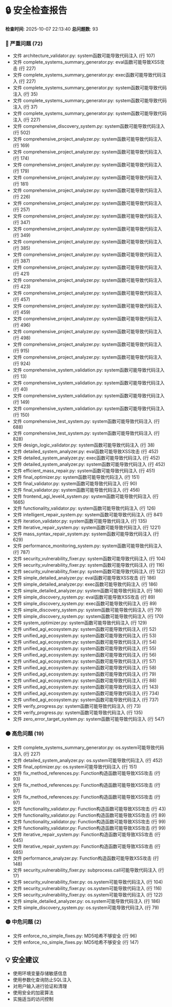 # 🔒 安全检查报告

**检查时间**: 2025-10-07 22:13:40
**总问题数**: 93

### 🔴 严重问题 (72)
- 文件 architecture_validator.py: system函数可能导致代码注入 (行 107)
- 文件 complete_systems_summary_generator.py: eval函数可能导致XSS攻击 (行 227)
- 文件 complete_systems_summary_generator.py: exec函数可能导致代码注入 (行 227)
- 文件 complete_systems_summary_generator.py: system函数可能导致代码注入 (行 35)
- 文件 complete_systems_summary_generator.py: system函数可能导致代码注入 (行 37)
- 文件 complete_systems_summary_generator.py: system函数可能导致代码注入 (行 227)
- 文件 comprehensive_discovery_system.py: system函数可能导致代码注入 (行 502)
- 文件 comprehensive_project_analyzer.py: system函数可能导致代码注入 (行 169)
- 文件 comprehensive_project_analyzer.py: system函数可能导致代码注入 (行 174)
- 文件 comprehensive_project_analyzer.py: system函数可能导致代码注入 (行 179)
- 文件 comprehensive_project_analyzer.py: system函数可能导致代码注入 (行 181)
- 文件 comprehensive_project_analyzer.py: system函数可能导致代码注入 (行 226)
- 文件 comprehensive_project_analyzer.py: system函数可能导致代码注入 (行 257)
- 文件 comprehensive_project_analyzer.py: system函数可能导致代码注入 (行 347)
- 文件 comprehensive_project_analyzer.py: system函数可能导致代码注入 (行 349)
- 文件 comprehensive_project_analyzer.py: system函数可能导致代码注入 (行 385)
- 文件 comprehensive_project_analyzer.py: system函数可能导致代码注入 (行 387)
- 文件 comprehensive_project_analyzer.py: system函数可能导致代码注入 (行 421)
- 文件 comprehensive_project_analyzer.py: system函数可能导致代码注入 (行 423)
- 文件 comprehensive_project_analyzer.py: system函数可能导致代码注入 (行 457)
- 文件 comprehensive_project_analyzer.py: system函数可能导致代码注入 (行 459)
- 文件 comprehensive_project_analyzer.py: system函数可能导致代码注入 (行 496)
- 文件 comprehensive_project_analyzer.py: system函数可能导致代码注入 (行 498)
- 文件 comprehensive_project_analyzer.py: system函数可能导致代码注入 (行 915)
- 文件 comprehensive_project_analyzer.py: system函数可能导致代码注入 (行 924)
- 文件 comprehensive_system_validation.py: system函数可能导致代码注入 (行 13)
- 文件 comprehensive_system_validation.py: system函数可能导致代码注入 (行 40)
- 文件 comprehensive_system_validation.py: system函数可能导致代码注入 (行 149)
- 文件 comprehensive_system_validation.py: system函数可能导致代码注入 (行 150)
- 文件 comprehensive_test_system.py: system函数可能导致代码注入 (行 688)
- 文件 comprehensive_test_system.py: system函数可能导致代码注入 (行 828)
- 文件 design_logic_validator.py: system函数可能导致代码注入 (行 38)
- 文件 detailed_system_analyzer.py: eval函数可能导致XSS攻击 (行 452)
- 文件 detailed_system_analyzer.py: exec函数可能导致代码注入 (行 452)
- 文件 detailed_system_analyzer.py: system函数可能导致代码注入 (行 452)
- 文件 efficient_mass_repair.py: system函数可能导致代码注入 (行 451)
- 文件 final_optimizer.py: system函数可能导致代码注入 (行 151)
- 文件 final_validator.py: system函数可能导致代码注入 (行 90)
- 文件 final_validator.py: system函数可能导致代码注入 (行 456)
- 文件 frontend_agi_level4_system.py: system函数可能导致代码注入 (行 1665)
- 文件 functionality_validator.py: system函数可能导致代码注入 (行 126)
- 文件 intelligent_repair_system.py: system函数可能导致代码注入 (行 841)
- 文件 iteration_validator.py: system函数可能导致代码注入 (行 135)
- 文件 iterative_repair_system.py: system函数可能导致代码注入 (行 1221)
- 文件 mass_syntax_repair_system.py: system函数可能导致代码注入 (行 629)
- 文件 performance_monitoring_system.py: system函数可能导致代码注入 (行 787)
- 文件 security_vulnerability_fixer.py: system函数可能导致代码注入 (行 104)
- 文件 security_vulnerability_fixer.py: system函数可能导致代码注入 (行 116)
- 文件 security_vulnerability_fixer.py: system函数可能导致代码注入 (行 122)
- 文件 simple_detailed_analyzer.py: eval函数可能导致XSS攻击 (行 186)
- 文件 simple_detailed_analyzer.py: exec函数可能导致代码注入 (行 186)
- 文件 simple_detailed_analyzer.py: system函数可能导致代码注入 (行 186)
- 文件 simple_discovery_system.py: eval函数可能导致XSS攻击 (行 89)
- 文件 simple_discovery_system.py: exec函数可能导致代码注入 (行 89)
- 文件 simple_discovery_system.py: system函数可能导致代码注入 (行 79)
- 文件 simple_discovery_system.py: system函数可能导致代码注入 (行 170)
- 文件 system_optimizer.py: system函数可能导致代码注入 (行 129)
- 文件 unified_agi_ecosystem.py: system函数可能导致代码注入 (行 52)
- 文件 unified_agi_ecosystem.py: system函数可能导致代码注入 (行 53)
- 文件 unified_agi_ecosystem.py: system函数可能导致代码注入 (行 54)
- 文件 unified_agi_ecosystem.py: system函数可能导致代码注入 (行 55)
- 文件 unified_agi_ecosystem.py: system函数可能导致代码注入 (行 56)
- 文件 unified_agi_ecosystem.py: system函数可能导致代码注入 (行 57)
- 文件 unified_agi_ecosystem.py: system函数可能导致代码注入 (行 58)
- 文件 unified_agi_ecosystem.py: system函数可能导致代码注入 (行 79)
- 文件 unified_agi_ecosystem.py: system函数可能导致代码注入 (行 88)
- 文件 unified_agi_ecosystem.py: system函数可能导致代码注入 (行 143)
- 文件 unified_agi_ecosystem.py: system函数可能导致代码注入 (行 734)
- 文件 unified_agi_ecosystem.py: system函数可能导致代码注入 (行 737)
- 文件 verify_progress.py: system函数可能导致代码注入 (行 73)
- 文件 verify_progress.py: system函数可能导致代码注入 (行 135)
- 文件 zero_error_target_system.py: system函数可能导致代码注入 (行 547)

### 🟠 高危问题 (19)
- 文件 complete_systems_summary_generator.py: os.system可能导致代码注入 (行 227)
- 文件 detailed_system_analyzer.py: os.system可能导致代码注入 (行 452)
- 文件 final_optimizer.py: os.system可能导致代码注入 (行 151)
- 文件 fix_method_references.py: Function构造函数可能导致XSS攻击 (行 93)
- 文件 fix_method_references.py: Function构造函数可能导致XSS攻击 (行 97)
- 文件 fix_method_references.py: Function构造函数可能导致XSS攻击 (行 97)
- 文件 functionality_validator.py: Function构造函数可能导致XSS攻击 (行 43)
- 文件 functionality_validator.py: Function构造函数可能导致XSS攻击 (行 89)
- 文件 functionality_validator.py: Function构造函数可能导致XSS攻击 (行 99)
- 文件 functionality_validator.py: Function构造函数可能导致XSS攻击 (行 99)
- 文件 iterative_repair_system.py: Function构造函数可能导致XSS攻击 (行 645)
- 文件 iterative_repair_system.py: Function构造函数可能导致XSS攻击 (行 685)
- 文件 performance_analyzer.py: Function构造函数可能导致XSS攻击 (行 148)
- 文件 security_vulnerability_fixer.py: subprocess.call可能导致代码注入 (行 17)
- 文件 security_vulnerability_fixer.py: os.system可能导致代码注入 (行 104)
- 文件 security_vulnerability_fixer.py: os.system可能导致代码注入 (行 116)
- 文件 security_vulnerability_fixer.py: os.system可能导致代码注入 (行 122)
- 文件 simple_detailed_analyzer.py: os.system可能导致代码注入 (行 186)
- 文件 simple_discovery_system.py: os.system可能导致代码注入 (行 79)

### 🟡 中危问题 (2)
- 文件 enforce_no_simple_fixes.py: MD5哈希不够安全 (行 96)
- 文件 enforce_no_simple_fixes.py: MD5哈希不够安全 (行 147)

## 💡 安全建议
- 使用环境变量存储敏感信息
- 使用参数化查询防止SQL注入
- 对用户输入进行验证和清理
- 使用安全的加密算法
- 实施适当的访问控制